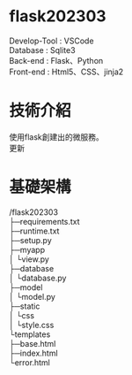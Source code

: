 # flask202303

Develop-Tool : VSCode </br>
Database : Sqlite3 </br>
Back-end : Flask、Python </br>
Front-end : Html5、CSS、jinja2 </br>

# 技術介紹

使用flask創建出的微服務。</br>
更新

# 基礎架構

/flask202303 </br>
    ├─requirements.txt </br>
    ├─runtime.txt </br>
    ├─setup.py </br>
    ├─myapp </br>
    │   └view.py </br>
    ├─database </br>
    │   └database.py </br>
    ├─model </br>
    │   └model.py </br>
    ├─static </br>
    │   └css </br>
    │     └style.css </br>
    └templates </br>
        ├─base.html </br>
        ├─index.html </br>
        └error.html </br>
